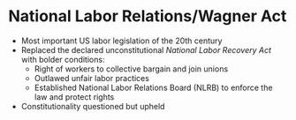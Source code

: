 # National Labor Relations/Wagner Act
- Most important US labor legislation of the 20th century
- Replaced the declared unconstitutional *National Labor Recovery Act* with bolder conditions:
    - Right of workers to collective bargain and join unions
    - Outlawed unfair labor practices
    - Established National Labor Relations Board (NLRB) to enforce the law and protect rights
- Constitutionality questioned but upheld

